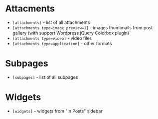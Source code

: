 # Attacments #

  * `[attachments]` - list of all attachments
  * `[attachments type=image preview=1]` - images thumbnails from post gallery (with support Wordpress jQuery Colorbox plugin)
  * `[attachments type=video]` - video files
  * `[attachments type=application]` - other formats

# Subpages #

  * `[subpages]` - list of all subpages

# Widgets #

  * `[widgets]` - widgets from "In Posts" sidebar
